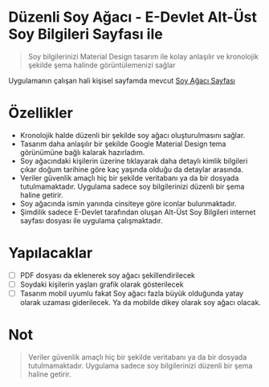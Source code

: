 # Düzenli Soy Ağacı - E-Devlet Alt-Üst Soy Bilgileri Sayfası ile

> Soy bilgilerinizi Material Design tasarım ile kolay anlaşılır ve kronolojik şekilde şema halinde görüntülemenizi sağlar

Uygulamanın çalışan hali kişisel sayfamda mevcut [Soy Ağacı Sayfası](http://oguzsenoglu.com.tr/uygulama/soyagaci/soyagaci.html)

# Özellikler

- Kronolojik halde düzenli bir şekilde soy ağacı oluşturulmasını sağlar.
- Tasarım daha anlaşılır bir şekilde Google Material Design tema görünümüne bağlı kalarak hazırladım.
- Soy ağacındaki kişilerin üzerine tıklayarak daha detaylı kimlik bilgileri çıkar doğum tarihine göre kaç yaşında olduğu da detaylar arasında.
- Veriler güvenlik amaçlı hiç bir şekilde veritabanı ya da bir dosyada tutulmamaktadır. Uygulama sadece soy bilgilerinizi düzenli bir şema haline getirir.
- Soy ağacında ismin yanında cinsiteye göre iconlar bulunmaktadır.
- Şimdilik sadece E-Devlet tarafından oluşan Alt-Üst Soy Bilgileri internet sayfası dosyası ile uygulama çalışmaktadır.

# Yapılacaklar

- [ ] PDF dosyası da eklenerek soy ağacı şekillendirilecek
- [ ] Soydaki kişilerin yaşları grafik olarak gösterilecek
- [ ] Tasarım mobil uyumlu fakat Soy ağacı fazla büyük olduğunda yatay olarak uzaması giderilecek. Ya da mobilde dikey olarak soy ağacı olacak.

# Not

> Veriler güvenlik amaçlı hiç bir şekilde veritabanı ya da bir dosyada tutulmamaktadır. Uygulama sadece soy bilgilerinizi düzenli bir şema haline getirir.
